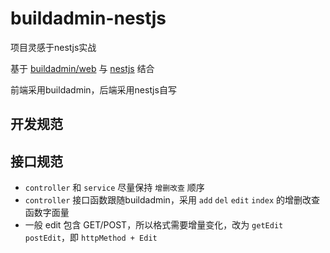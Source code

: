 # buildadmin-nestjs

项目灵感于nestjs实战

基于 [buildadmin/web](https://github.com/build-admin/buildadmin) 与 [nestjs](https://github.com/nestjs/nest) 结合

前端采用buildadmin，后端采用nestjs自写

## 开发规范

## 接口规范

+ `controller` 和 `service` 尽量保持 `增删改查` 顺序
+ `controller` 接口函数跟随buildadmin，采用 `add` `del` `edit` `index` 的增删改查函数字面量
+ 一般 edit 包含 GET/POST，所以格式需要增量变化，改为 `getEdit` `postEdit`，即 `httpMethod + Edit`